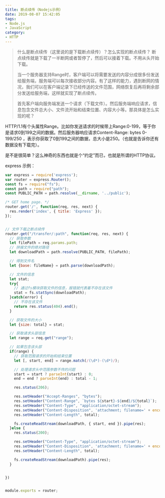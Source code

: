 ```yaml
---
title: 断点续传（Nodejs示例）
date: 2019-08-07 15:42:05
tags:
- Node.js
- JavaScript
category:
- HTTP
---
```


> 什么是断点续传（这里说的是下载断点续传）？怎么实现的断点续传？
> 断点续传就是下载了一半断网或者暂停了，然后可以接着下载。不用从头开始下载。
>
> 当一个服务器支持Range时，客户端可以将需要发送的内容分成很多份发送给服务端，服务端可以每次接收部分内容。有了这样的能力，遇到断网的情况，我们可以在客户端记录下已经传送的文件范围，网络恢复后再将剩余部分发送给服务端，这样就实现了断点续传。
>
> 首先客户端向服务端发送一个请求（下载文件）。然后服务端响应请求，信息包含文件总大小、文件流开始和结束位置、内容大小等。那具体是怎么实现的呢？

HTTP/1.1有个头属性Range。比如你发送请求的时候带上Range:0-199，等于你是请求0到199之间的数据。然后服务器响应请求Content-Range: bytes 0-199/250 ，表示你获取了0到199之间的数据，总大小是250。（也就是告诉你还有数据没有下载完）。

是不是很简单？这么神奇的东西也就是个“约定”而已，也就是所谓的HTTP协议。


express 示例：

```js
var express = require('express');
var router = express.Router();
const fs = require("fs");
const path = require("path");
const PUBLIC_PATH = path.resolve(__dirname, '../public');

/* GET home page. */
router.get('/', function(req, res, next) {
  res.render('index', { title: 'Express' });
});


// 文件下载之断点续传
router.get("/transfer/:path", function(req, res, next) {
  // 获取参数
  let filePath = req.params.path;
  // 拼接文件的绝对路径
  let downloadPath = path.resolve(PUBLIC_PATH, filePath);

  // 得到文件名
  let {base: fileName} = path.parse(downloadPath);

  // 文件的信息
  let stat;
  try{
    // 通过fs模块获取文件的信息，报错就代表着不存在该文件
    stat = fs.statSync(downloadPath);
  }catch(error) {
    // 不存在该文件
    return res.status(404).end();
  }

  // 获取文件的大小
  let {size: total} = stat;

  // 获取请求头部信息
  let range = req.get("range");

  // 如果包含该头部
  if(range) {
    // 获取范围请求的开始和结束位置
    let [, start, end] = range.match(/(\d*)-(\d*)/);

    // 处理请求头中范围参数不传的问题
    start = start ? parseInt(start) : 0;
    end = end ? parseInt(end) : total - 1;

    res.status(206);

    res.setHeader("Accept-Ranges", "bytes");
    res.setHeader("Content-Range", `bytes ${start}-${end}/${total}`);
    res.setHeader("Content-Type", "application/octet-stream");
    res.setHeader("Content-Disposition", 'attachment; filename=' + encodeURIComponent(fileName));
    res.setHeader("Content-Length", total);

    fs.createReadStream(downloadPath, { start, end }).pipe(res);
  }else {
    res.status(200);

    res.setHeader("Content-Type", "application/octet-stream");
    res.setHeader("Content-Disposition", 'attachment; filename=' + encodeURIComponent(fileName));
    res.setHeader("Content-Length", total);

    fs.createReadStream(downloadPath).pipe(res);
  }


})


module.exports = router;
```
